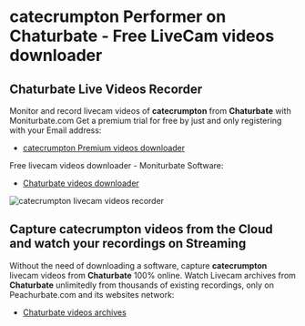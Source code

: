 # catecrumpton Performer on Chaturbate - Free LiveCam videos downloader

## Chaturbate Live Videos Recorder

Monitor and record livecam videos of **catecrumpton** from **Chaturbate** with Moniturbate.com
Get a premium trial for free by just and only registering with your Email address:
* [catecrumpton Premium videos downloader](https://moniturbate.com/request-demo-licence-key.html)

Free livecam videos downloader - Moniturbate Software:
* [Chaturbate videos downloader](https://moniturbate.com/moniturbate-download-software.html)

![catecrumpton livecam videos recorder](https://peachurnet.com/templates/moniturbate-software.png)


## Capture catecrumpton videos from the Cloud and watch your recordings on Streaming

Without the need of downloading a software, capture **catecrumpton** livecam videos from **Chaturbate** 100% online.
Watch Livecam archives from **Chaturbate** unlimitedly from thousands of existing recordings, only on Peachurbate.com and its websites network:
* [Chaturbate videos archives](https://peachurnet.com/)